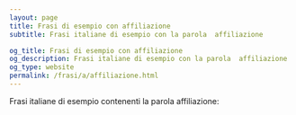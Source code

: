 ```yaml
---
layout: page
title: Frasi di esempio con affiliazione 
subtitle: Frasi italiane di esempio con la parola  affiliazione

og_title: Frasi di esempio con affiliazione 
og_description: Frasi italiane di esempio con la parola  affiliazione
og_type: website
permalink: /frasi/a/affiliazione.html
---
```


Frasi italiane di esempio contenenti la parola affiliazione:


